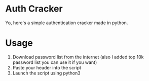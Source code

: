 # Auth Cracker

Yo, here's a simple authentication cracker made in python.

# Usage

1. Download password list from the internet (also I added top 10k password list you can use it if you want)
2. Paste your header into the script
3. Launch the script using python3

